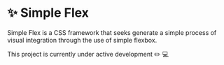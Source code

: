 # :sparkles: Simple Flex

Simple Flex is a CSS framework that seeks generate a simple process of visual integration through the use of simple flexbox.

This project is currently under active development :pencil2: :computer: